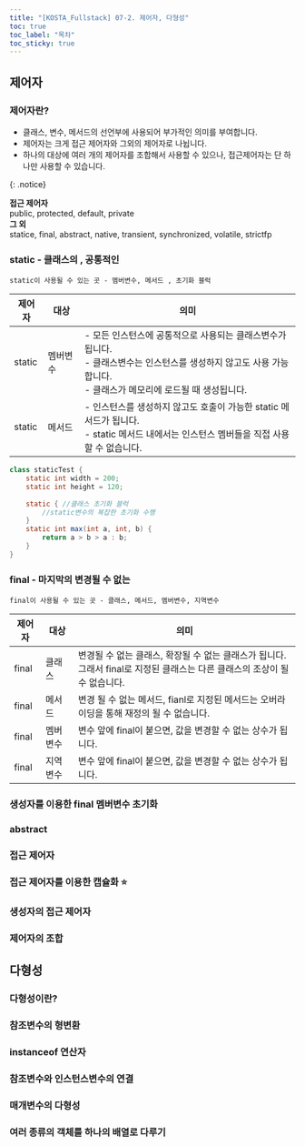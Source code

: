 ```yaml
---
title: "[KOSTA_Fullstack] 07-2. 제어자, 다형성"
toc: true
toc_label: "목차"
toc_sticky: true
---
```


## 제어자

### 제어자란?

- 클래스, 변수, 메서드의 선언부에 사용되어 부가적인 의미를 부여합니다.
- 제어자는 크게 접근 제어자와 그외의 제어자로 나뉩니다.
- 하나의 대상에 여러 개의 제어자를 조합해서 사용할 수 있으나, 접근제어자는 단 하나만 사용할 수 있습니다.

{: .notice}

**접근 제어자**<br/>public, protected, default, private<br/>**그 외**<br/>statice, final, abstract, native, transient, synchronized, volatile, strictfp



### static - 클래스의 , 공통적인

`static이 사용될 수 있는 곳 - 멤버변수, 메서드 , 초기화 블럭`

| 제어자 | 대상     | 의미                                                         |
| ------ | -------- | ------------------------------------------------------------ |
| static | 멤버변수 | - 모든 인스턴스에 공통적으로 사용되는 클래스변수가 됩니다.<br/>- 클래스변수는 인스턴스를 생성하지 않고도 사용 가능합니다.<br/>- 클래스가 메모리에 로드될 때 생성됩니다. |
| static | 메서드   | - 인스턴스를 생성하지 않고도 호출이 가능한 static 메서드가 됩니다. <br/>- static 메서드 내에서는 인스턴스 멤버들을 직접 사용할 수 없습니다. |

```java
class staticTest {
    static int width = 200;
    static int height = 120;
    
    static { //클래스 초기화 블럭
    	//static변수의 복잡한 초기화 수행
    }
    static int max(int a, int, b) {
        return a > b > a : b;
    }
}
```



### final - 마지막의 변경될 수 없는

`final이 사용될 수 있는 곳 - 클래스, 메서드, 멤버변수, 지역변수`

| 제어자 | 대상     | 의미                                                         |
| ------ | -------- | ------------------------------------------------------------ |
| final  | 클래스   | 변경될 수 없는 클래스, 확장될 수 없는 클래스가 됩니다.<br>그래서  final로 지정된 클래스는 다른 클래스의 조상이 될수 없습니다. |
| final  | 메서드   | 변경 될 수 없는 메서드, fianl로 지정된 메서드는 오버라이딩을 통해 재정의 될 수 없습니다. |
| final  | 멤버변수 | 변수 앞에 final이 붙으면, 값을 변경할 수 없는 상수가 됩니다. |
| final  | 지역변수 | 변수 앞에 final이 붙으면, 값을 변경할 수 없는 상수가 됩니다. |



### 생성자를 이용한 final 멤버변수 초기화

### abstract

### 접근 제어자

### 접근 제어자를 이용한 캡슐화 ⭐

### 생성자의 접근 제어자

### 제어자의 조합

## 다형성

### 다형성이란?

### 참조변수의 형변환

### instanceof 연산자

### 참조변수와 인스턴스변수의 연결

### 매개변수의 다형성

### 여러 종류의 객체를 하나의 배열로 다루기

